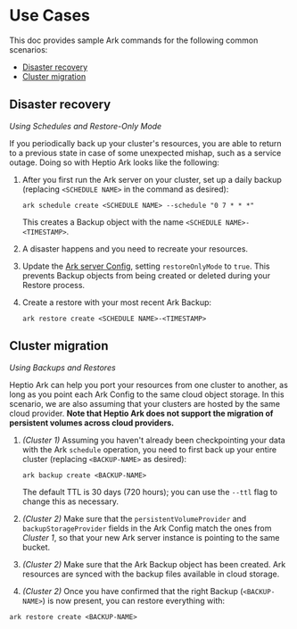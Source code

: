 # Use Cases

This doc provides sample Ark commands for the following common scenarios:
* [Disaster recovery][0]
* [Cluster migration][1]

## Disaster recovery

*Using Schedules and Restore-Only Mode*

If you periodically back up your cluster's resources, you are able to return to a previous state in case of some unexpected mishap, such as a service outage. Doing so with Heptio Ark looks like the following:

1. After you first run the Ark server on your cluster, set up a daily backup (replacing `<SCHEDULE NAME>` in the command as desired):

    ```
    ark schedule create <SCHEDULE NAME> --schedule "0 7 * * *"
    ```
    This creates a Backup object with the name `<SCHEDULE NAME>-<TIMESTAMP>`.

2. A disaster happens and you need to recreate your resources.

3. Update the [Ark server Config][3], setting `restoreOnlyMode` to `true`. This prevents Backup objects from being created or deleted during your Restore process.

4. Create a restore with your most recent Ark Backup:
    ```
    ark restore create <SCHEDULE NAME>-<TIMESTAMP>
    ```

## Cluster migration

*Using Backups and Restores*

Heptio Ark can help you port your resources from one cluster to another, as long as you point each Ark Config to the same cloud object storage. In this scenario, we are also assuming that your clusters are hosted by the same cloud provider. **Note that Heptio Ark does not support the migration of persistent volumes across cloud providers.**

1. *(Cluster 1)* Assuming you haven't already been checkpointing your data with the Ark `schedule` operation, you need to first back up your entire cluster (replacing `<BACKUP-NAME>` as desired):

   ```
   ark backup create <BACKUP-NAME>
   ```
   The default TTL is 30 days (720 hours); you can use the `--ttl` flag to change this as necessary.

2. *(Cluster 2)* Make sure that the `persistentVolumeProvider` and `backupStorageProvider` fields in the Ark Config match the ones from *Cluster 1*, so that your new Ark server instance is pointing to the same bucket.

3. *(Cluster 2)* Make sure that the Ark Backup object has been created. Ark resources are synced with the backup files available in cloud storage.

4. *(Cluster 2)* Once you have confirmed that the right Backup (`<BACKUP-NAME>`) is now present, you can restore everything with:
```
ark restore create <BACKUP-NAME>
```

[0]: #disaster-recovery
[1]: #cluster-migration
[3]: /config-definition.md#main-config-parameters
